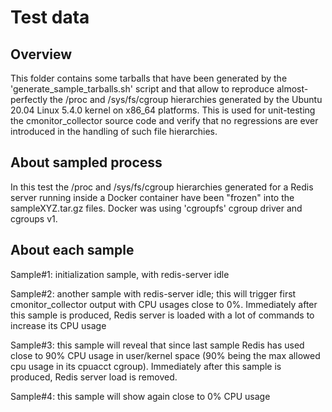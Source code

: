 # Test data

## Overview

This folder contains some tarballs that have been generated by the 'generate_sample_tarballs.sh' script
and that allow to reproduce almost-perfectly the /proc and /sys/fs/cgroup hierarchies generated by the
Ubuntu 20.04 Linux 5.4.0 kernel on x86_64 platforms.
This is used for unit-testing the cmonitor_collector source code and verify that no regressions are
ever introduced in the handling of such file hierarchies.

## About sampled process

In this test the /proc and /sys/fs/cgroup hierarchies generated for a Redis server running inside a Docker
container have been "frozen" into the sampleXYZ.tar.gz files.
Docker was using 'cgroupfs' cgroup driver and cgroups v1.

## About each sample

Sample#1: 
 initialization sample, with redis-server idle

Sample#2: 
 another sample with redis-server idle; this will trigger first cmonitor_collector output with CPU usages close to 0%.
 Immediately after this sample is produced, Redis server is loaded with a lot of commands to increase its CPU usage

Sample#3: 
 this sample will reveal that since last sample Redis has used close to 90% CPU usage in user/kernel space (90% being
 the max allowed cpu usage in its cpuacct cgroup).
 Immediately after this sample is produced, Redis server load is removed.

Sample#4: 
 this sample will show again close to 0% CPU usage

